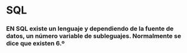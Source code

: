# SQL
### EN SQL existe un lenguaje y dependiendo de la fuente de datos, un número variable de subleguajes. Normalmente se dice que existen 6.º
